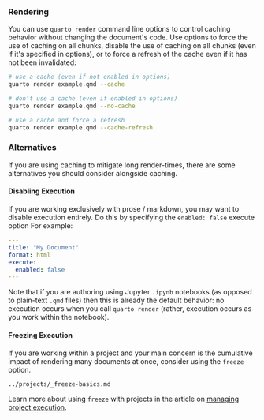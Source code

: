 ### Rendering

You can use `quarto render` command line options to control caching behavior without changing the document's code. Use options to force the use of caching on all chunks, disable the use of caching on all chunks (even if it's specified in options), or to force a refresh of the cache even if it has not been invalidated:

``` bash
# use a cache (even if not enabled in options)
quarto render example.qmd --cache 

# don't use a cache (even if enabled in options)
quarto render example.qmd --no-cache 

# use a cache and force a refresh 
quarto render example.qmd --cache-refresh 
```

### Alternatives

If you are using caching to mitigate long render-times, there are some alternatives you should consider alongside caching.

#### Disabling Execution

If you are working exclusively with prose / markdown, you may want to disable execution entirely. Do this by specifying the `enabled: false` execute option For example:

``` yaml
---
title: "My Document"
format: html
execute: 
  enabled: false
---
```

Note that if you are authoring using Jupyter `.ipynb` notebooks (as opposed to plain-text `.qmd` files) then this is already the default behavior: no execution occurs when you call `quarto render` (rather, execution occurs as you work within the notebook).

#### Freezing Execution

If you are working within a project and your main concern is the cumulative impact of rendering many documents at once, consider using the `freeze` option.

``` include
../projects/_freeze-basics.md
```

Learn more about using `freeze` with projects in the article on [managing project execution](https://quarto.org/docs/projects/code-execution.html#freeze).
